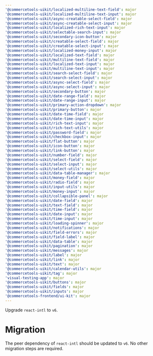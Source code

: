 ```yaml
---
'@commercetools-uikit/localized-multiline-text-field': major
'@commercetools-uikit/localized-multiline-text-input': major
'@commercetools-uikit/async-creatable-select-field': major
'@commercetools-uikit/async-creatable-select-input': major
'@commercetools-uikit/localized-rich-text-input': major
'@commercetools-uikit/selectable-search-input': major
'@commercetools-uikit/secondary-icon-button': major
'@commercetools-uikit/creatable-select-field': major
'@commercetools-uikit/creatable-select-input': major
'@commercetools-uikit/localized-money-input': major
'@commercetools-uikit/localized-text-field': major
'@commercetools-uikit/multiline-text-field': major
'@commercetools-uikit/localized-text-input': major
'@commercetools-uikit/multiline-text-input': major
'@commercetools-uikit/search-select-field': major
'@commercetools-uikit/search-select-input': major
'@commercetools-uikit/async-select-field': major
'@commercetools-uikit/async-select-input': major
'@commercetools-uikit/secondary-button': major
'@commercetools-uikit/date-range-field': major
'@commercetools-uikit/date-range-input': major
'@commercetools-uikit/primary-action-dropdown': major
'@commercetools-uikit/primary-button': major
'@commercetools-uikit/date-time-field': major
'@commercetools-uikit/date-time-input': major
'@commercetools-uikit/rich-text-input': major
'@commercetools-uikit/rich-text-utils': major
'@commercetools-uikit/password-field': major
'@commercetools-uikit/checkbox-input': major
'@commercetools-uikit/flat-button': major
'@commercetools-uikit/icon-button': major
'@commercetools-uikit/link-button': major
'@commercetools-uikit/number-field': major
'@commercetools-uikit/select-field': major
'@commercetools-uikit/select-input': major
'@commercetools-uikit/select-utils': major
'@commercetools-uikit/data-table-manager': major
'@commercetools-uikit/money-field': major
'@commercetools-uikit/radio-field': major
'@commercetools-uikit/input-utils': major
'@commercetools-uikit/money-input': major
'@commercetools-uikit/collapsible-panel': major
'@commercetools-uikit/date-field': major
'@commercetools-uikit/text-field': major
'@commercetools-uikit/time-field': major
'@commercetools-uikit/date-input': major
'@commercetools-uikit/time-input': major
'@commercetools-uikit/loading-spinner': major
'@commercetools-uikit/notifications': major
'@commercetools-uikit/field-errors': major
'@commercetools-uikit/field-label': major
'@commercetools-uikit/data-table': major
'@commercetools-uikit/pagination': major
'@commercetools-uikit/messages': major
'@commercetools-uikit/label': major
'@commercetools-uikit/link': major
'@commercetools-uikit/text': major
'@commercetools-uikit/calendar-utils': major
'@commercetools-uikit/tag': major
'visual-testing-app': major
'@commercetools-uikit/buttons': major
'@commercetools-uikit/fields': major
'@commercetools-uikit/inputs': major
'@commercetools-frontend/ui-kit': major
---
```


Upgrade `react-intl` to `v6`.

# Migration

The peer dependency of `react-intl` should be updated to `v6`. No other migration steps are required.
